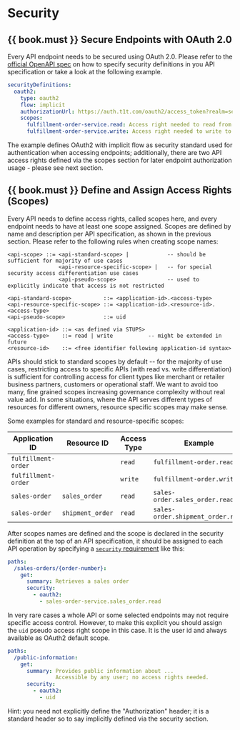# Security

## {{ book.must }} Secure Endpoints with OAuth 2.0

Every API endpoint needs to be secured using OAuth 2.0. Please refer to the 
[official OpenAPI spec](https://github.com/OAI/OpenAPI-Specification/blob/master/versions/2.0.md#security-definitions-object)
on how to specify security definitions in you API specification or take a look at the following example.

```yaml
securityDefinitions:
  oauth2:
    type: oauth2
    flow: implicit
    authorizationUrl: https://auth.t1t.com/oauth2/access_token?realm=services
    scopes:
      fulfillment-order-service.read: Access right needed to read from the fulfillment order service.
      fulfillment-order-service.write: Access right needed to write to the fulfillment order service.      
```

The example defines OAuth2 with implicit flow as security standard used for authentication when accessing endpoints; additionally, there are two API access rights defined via the scopes section for later endpoint authorization usage - please see next section.

## {{ book.must }} Define and Assign Access Rights (Scopes)

Every API needs to define access rights, called scopes here, and every endpoint needs to have at least one scope assigned. Scopes are defined by name and description per API specification, as shown in the previous section. Please refer to the following rules when creating scope names:

```
<api-scope> ::= <api-standard-scope> |            -- should be sufficient for majority of use cases 
                <api-resource-specific-scope> |   -- for special security access differentiation use cases 
                <api-pseudo-scope>                -- used to explicitly indicate that access is not restricted
                
<api-standard-scope>          ::= <application-id>.<access-type> 
<api-resource-specific-scope> ::= <application-id>.<resource-id>.<access-type>
<api-pseudo-scope>            ::= uid

<application-id> ::= <as defined via STUPS>
<access-type>    ::= read | write           -- might be extended in future
<resource-id>    ::= <free identifier following application-id syntax>
```

APIs should stick to standard scopes by default -- for the majority of use cases, restricting access to specific APIs (with read vs. write differentiation) is sufficient for controlling access for client types like merchant or retailer business partners, customers or operational staff. We want to avoid too many, fine grained scopes increasing governance complexity without real value add. In some situations, where the API serves different types of resources for different owners, resource specific scopes may make sense.

Some examples for standard and resource-specific scopes:

| Application ID      | Resource ID      | Access Type | Example                           |
|---------------------|------------------|-------------|-----------------------------------|
| `fulfillment-order` |                  | `read`      | `fulfillment-order.read`          |
| `fulfillment-order` |                  | `write`     | `fulfillment-order.write`         |
| `sales-order`       | `sales_order`    | `read`      | `sales-order.sales_order.read`    |
| `sales-order`       | `shipment_order` | `read`      | `sales-order.shipment_order.read` |

After scopes names are defined and the scope is declared in the security definition at the top of an API specification, it should be assigned to each API operation by specifying a [`security` requirement](https://github.com/OAI/OpenAPI-Specification/blob/master/versions/2.0.md#securityRequirementObject) like this:

```yaml
paths:
  /sales-orders/{order-number}:
    get:
      summary: Retrieves a sales order
      security:
        - oauth2:
          - sales-order-service.sales_order.read
```

In very rare cases a whole API or some selected endpoints may not require specific access control. However, to make this explicit you should assign the `uid` pseudo access right scope in this case. It is the user id and always available as OAuth2 default scope. 

```yaml
paths:
  /public-information:
    get:
      summary: Provides public information about ... 
               Accessible by any user; no access rights needed. 
      security:
        - oauth2:
          - uid
```

Hint: you need not explicitly define the "Authorization" header; it is a standard header so to say implicitly defined via the security section.



